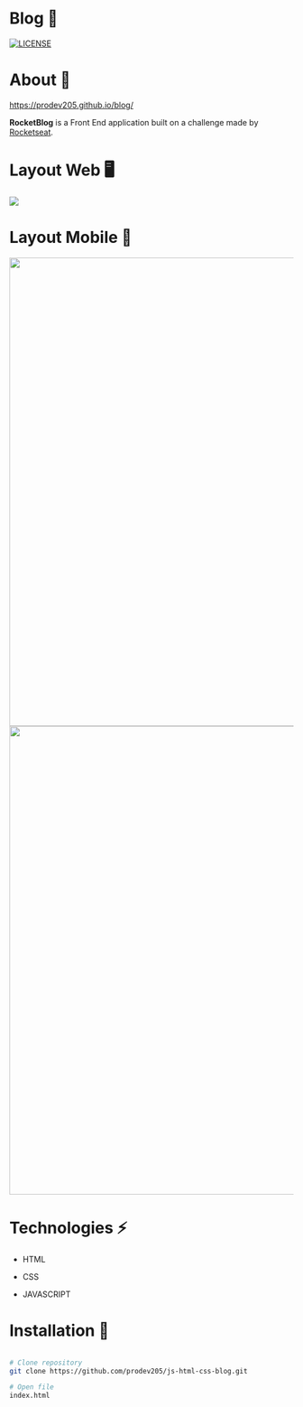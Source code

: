 # Blog 🚀
[![LICENSE](https://img.shields.io/npm/l/react)](https://github.com/EwertonSolitto/RocketBlog/blob/main/LICENSE)

# About 📝

https://prodev205.github.io/blog/

**RocketBlog** is a Front End application built on a challenge made by [Rocketseat](https://app.rocketseat.com.br).

# Layout Web 🖥️

<img src="https://github.com/prodev205/RocketBlog/blob/main/images/readMe/web.png" />

# Layout Mobile 📱

<p>
  <img src="https://github.com/prodev205/RocketBlog/blob/main/images/readMe/mobile1.jpg" height="830"/>
  <img src="https://github.com/prodev205/RocketBlog/blob/main/images/readMe/mobile2.jpg" height="830"/>
</p>

# Technologies ⚡
 
 - HTML

 - CSS

 - JAVASCRIPT

# Installation 🔧

```bash

# Clone repository
git clone https://github.com/prodev205/js-html-css-blog.git

# Open file
index.html

```
